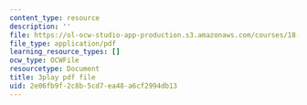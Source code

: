 ```yaml
---
content_type: resource
description: ''
file: https://ol-ocw-studio-app-production.s3.amazonaws.com/courses/18-065-matrix-methods-in-data-analysis-signal-processing-and-machine-learning-spring-2018/2e06fb9f2c8b5cd7ea48a6cf2994db13_9BYsNpTCZGg.pdf
file_type: application/pdf
learning_resource_types: []
ocw_type: OCWFile
resourcetype: Document
title: 3play pdf file
uid: 2e06fb9f-2c8b-5cd7-ea48-a6cf2994db13
---
```

